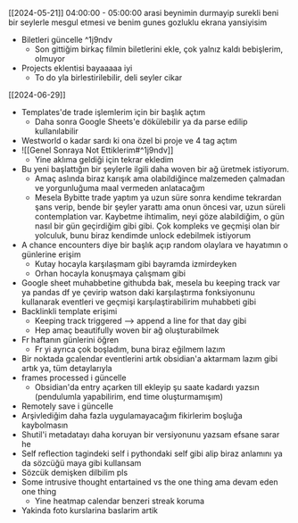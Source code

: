 [[2024-05-21]] 04:00:00 - 05:00:00 arasi beynimin durmayip surekli beni bir seylerle mesgul etmesi ve benim gunes gozluklu ekrana yansiyisim
- Biletleri güncelle ^1j9ndv
	- Son gittiğim birkaç filmin biletlerini ekle, çok yalnız kaldı bebişlerim, olmuyor
- Projects eklentisi bayaaaaa iyi
	- To do yla birlestirilebilir, deli seyler cikar


[[2024-06-29]]
- Templates'de trade işlemlerim için bir başlık açtım
	- Daha sonra Google Sheets'e dökülebilir ya da parse edilip kullanılabilir
- Westworld o kadar sardı ki ona özel bi proje ve 4 tag açtım
- ![[Genel Sonraya Not Ettiklerim#^1j9ndv]]
	- Yine aklıma geldiği için tekrar ekledim
- Bu yeni başlattığın bir şeylerle ilgili daha woven bir ağ üretmek istiyorum.
	- Amaç aslında biraz karışık ama olabildiğince malzemeden çalmadan ve yorgunluğuma maal vermeden anlatacağım
	- Mesela Bybitte trade yaptım ya uzun süre sonra kendime tekrardan şans verip, bende bir şeyler yarattı ama onun öncesi var, uzun süreli contemplation var. Kaybetme ihtimalim, neyi göze alabildiğim, o gün nasıl bir gün geçirdiğim gibi gibi. Çok kompleks ve geçmişi olan bir yolculuk, bunu biraz kendimde unlock edebilmek istiyorum
- A chance encounters diye bir başlık açıp random olaylara ve hayatımın o günlerine erişim
	- Kutay hocayla karşılaşmam gibi bayramda izmirdeyken
	- Orhan hocayla konuşmaya çalışmam gibi
- Google sheet muhabbetine githubda bak, mesela bu keeping track var ya pandas df ye çevirip watson daki karşılaştırma fonksiyonunu kullanarak eventleri ve geçmişi karşılaştirabilirim muhabbeti gibi
- Backlinkli template erişimi
	- Keeping track triggered --> append a line for that day gibi
	- Hep amaç beautifully woven bir ağ oluşturabilmek
- Fr haftanın günlerini öğren
	- Fr yi ayrıca çok boşladım, buna biraz eğilmem lazım
- Bir noktada gcalendar eventlerini artık obsidian'a aktarmam lazım gibi artık ya, tüm detaylarıyla
- frames processed i güncelle
	- Obsidian'da entry açarken till ekleyip şu saate kadardı yazsın (pendulumla yapabilirim, end time oluşturmamışım)
- Remotely save i güncelle
- Arşivlediğim daha fazla uygulamayacağım fikirlerim boşluğa kaybolmasın
- Shutil'i metadatayı daha koruyan bir versiyonunu yazsam efsane sarar he
- Self reflection tagindeki self i pythondaki self gibi alip biraz anlamını ya da sözcüğü maya gibi kullansam
- Sözcük demişken dilbilim pls
- Some intrusive thought entartained vs the one thing ama devam eden one thing
	- Yine heatmap calendar benzeri streak koruma
- Yakinda foto kurslarina baslarim artik